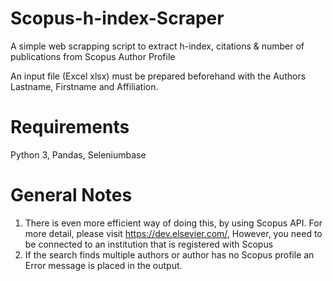 # Scopus-h-index-Scraper
A simple web scrapping script to extract h-index, citations &amp; number of publications from Scopus Author Profile

An input file (Excel xlsx) must be prepared beforehand with the Authors Lastname, Firstname and Affiliation.
# Requirements
Python 3, Pandas, Seleniumbase

# General Notes
1. There is even more efficient way of doing this, by using Scopus API. For more detail, please visit https://dev.elsevier.com/, However, you need to be connected to an institution that is registered with Scopus
2. If the search finds multiple authors or author has no Scopus profile an Error message is placed in the output.
